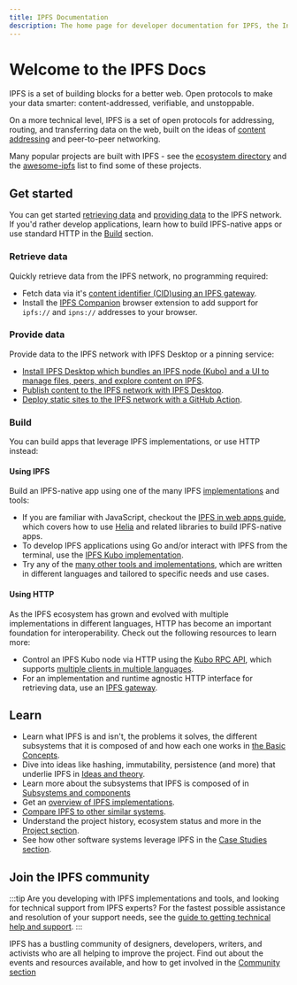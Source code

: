 ```yaml
---
title: IPFS Documentation
description: The home page for developer documentation for IPFS, the InterPlanetary File System.
---
```


# Welcome to the IPFS Docs

IPFS is a set of building blocks for a better web. Open protocols to make your data smarter: content-addressed, verifiable, and unstoppable.

On a more technical level, IPFS is a set of open protocols for addressing, routing, and transferring data on the web, built on the ideas of [content addressing](concepts/glossary.md#content-addressing) and peer-to-peer networking.

Many popular projects are built with IPFS - see the [ecosystem directory](https://ecosystem.ipfs.tech) and the [awesome-ipfs](https://github.com/ipfs/awesome-ipfs) list to find some of these projects.

## Get started

You can get started [retrieving data](#retrieve-data) and [providing data](#provide-data) to the IPFS network. If you'd rather develop applications, learn how to build IPFS-native apps or use standard HTTP in the [Build](#build) section.

### Retrieve data

Quickly retrieve data from the IPFS network, no programming required:

- Fetch data via it's [content identifier (CID)](concepts/glossary.md#cid)[using an IPFS gateway](./quickstart/retrieve.md).
- Install the [IPFS Companion](./install/ipfs-companion.md) browser extension to add support for `ipfs://` and `ipns://` addresses to your browser.

### Provide data

Provide data to the IPFS network with IPFS Desktop or a pinning service:

- [Install IPFS Desktop which bundles an IPFS node (Kubo) and a UI to manage files, peers, and explore content on IPFS](./install/ipfs-desktop.md).
- [Publish content to the IPFS network with IPFS Desktop](./how-to/desktop-app.md).
- [Deploy static sites to the IPFS network with a GitHub Action](./how-to/websites-on-ipfs/deploy-github-action.md).

### Build

You can build apps that leverage IPFS implementations, or use HTTP instead:

#### Using IPFS

Build an IPFS-native app using one of the many IPFS [implementations](./concepts/ipfs-implementations.md) and tools:

- If you are familiar with JavaScript, checkout the [IPFS in web apps guide](./how-to/ipfs-in-web-apps.md), which covers how to use [Helia](https://github.com/ipfs/helia) and related libraries to build IPFS-native apps.
- To develop IPFS applications using Go and/or interact with IPFS from the terminal, use the [IPFS Kubo implementation](./install/command-line.md).
- Try any of the [many other tools and implementations](./concepts/ipfs-implementations.md), which are written in different languages and tailored to specific needs and use cases.

#### Using HTTP

As the IPFS ecosystem has grown and evolved with multiple implementations in different languages, HTTP has become an important foundation for interoperability. Check out the following resources to learn more:

- Control an IPFS Kubo node via HTTP using the [Kubo RPC API](./reference/kubo/rpc.md), which supports [multiple clients in multiple languages](./reference/kubo-rpc-cli.md).
- For an implementation and runtime agnostic HTTP interface for retrieving data, use an [IPFS gateway](./reference/http/gateway.md).

## Learn

- Learn what IPFS is and isn't, the problems it solves, the different subsystems that it is composed of and how each one works in [the Basic Concepts](./concepts/README.md#learn-the-basics).
- Dive into ideas like hashing, immutability, persistence (and more) that underlie IPFS in [Ideas and theory](./concepts/README.md#ideas-and-theory).
- Learn more about the subsystems that IPFS is composed of in [Subsystems and components](./concepts/README.md#subsystems-and-components)
- Get an [overview of IPFS implementations](./concepts/ipfs-implementations.md).
- [Compare IPFS to other similar systems](./concepts/comparisons.md).
- Understand the project history, ecosystem status and more in the [Project section](./project/README.md).
- See how other software systems leverage IPFS in the [Case Studies section](./case-studies/arbol.md).

## Join the IPFS community

:::tip
Are you developing with IPFS implementations and tools, and looking for technical support from IPFS experts? For the fastest possible assistance and resolution of your support needs, see the [guide to getting technical help and support](./community/README.md#get-technical-support-and-help).
:::

IPFS has a bustling community of designers, developers, writers, and activists who are all helping to improve the project. Find out about the events and resources available, and how to get involved in the [Community section](./community/README.md)

